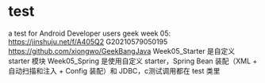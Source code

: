 # test
a test for Android Developer users
geek week 05: https://jinshuju.net/f/A405Q2
G20210579050195
https://github.com/xiongwo/GeekBangJava
Week05_Starter 是自定义 starter 模块
Week05_Spring 是使用自定义 starter，Spring Bean 装配（XML + 自动扫描和注入 + Config 装配）和 JDBC，c测试调用都在 test 类里
